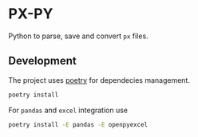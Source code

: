 # PX-PY

Python to parse, save and convert `px` files.


## Development

The project uses [poetry](https://python-poetry.org/) for dependecies management.

```bash
poetry install
```


For `pandas` and `excel` integration use

```bash
poetry install -E pandas -E openpyexcel
```
